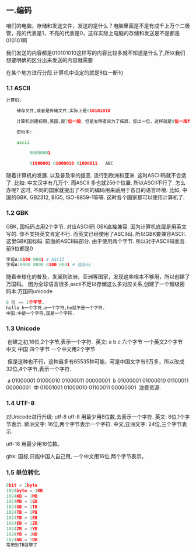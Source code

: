 ## 一.编码

咱们的电脑，存储和发送文件，发送的是什么？电脑里面是不是有成千上万个二极管，亮的代表是1，不亮的代表是0，这样实际上电脑的存储和发送是不是都是010101啊

我们发送的内容都是010101010这样写的内容比较多就不知道是什么了,所以我们想要明确的区分出来发送的内容就需要

在某个地方进行分段.计算机中设定的就是8位一断句

### 1.1 ASCII

```PYTHON
计算机:

    储存文件,或者是传输文件,实际上是010101010

    计算机创建初期,美国,是7位一段，但是发明者说为了拓展，留出一位，这样就是8位一段句。8位有多少种可能 ？256

    密码本:

    ascii

         00000001

         01000001 01000010 01000011   ABC
```

随着计算机的发展. 以及普及率的提高. 流⾏到欧洲和亚洲. 这时ASCII码就不合适了. 比如: 中⽂汉字有几万个. 而ASCII 多也就256个位置. 所以ASCII不行了. 怎么办呢? 这时, 不同的国家就提出了不同的编码用来适用于各自的语言环境. 比如, 中国的GBK, GB2312, BIG5, ISO-8859-1等等. 这时各个国家都可以使用计算机了. 

### 1.2 GBK

GBK, 国标码占用2个字节. 对应ASCII码 GBK直接兼容. 因为计算机底层是用英文写的. 你不支持英文肯定不行. 而英文已经使用了ASCII码. 所以GBK要兼容ASCII. 
这里GBK国标码. 前⾯的ASCII码部分. 由于使⽤两个字节. 所以对于ASCII码⽽言. 前9位都是0

```PYTHON
字母A:0100 0001 # ASCII
字母A:0000 0000 0100 0001 # 国标码
```

随着全球化的普及，发展到欧洲，亚洲等国家，发现这些根本不够用，所以创建了万国码。
因为全球语言很多,ascii不足以存储这么多对应关系,创建了一个超级密码本:万国码unicode

```PYTHON
8 位 == 1个字节.
hello h一个字符,e一个字符,he就不是一个字符.
中国:中是一个字符,国是一个字符.
```

### 1.3 Unicode 

​        创建之初,16位,2个字节,表示一个字符.
​        英文:  a b c  六个字节   一个英文2个字节
​        中文   中国   四个字节  一个中文用2个字节

​	但是这种也不行，这种最多有65535种可能，可是中国文字有9万多，所以改成 32位,4个字节,表示一个字符.

​        a  01000001 01000010 01000011 00000001
​        b  01000001 01000010 01100011 00000001
​        中 01001001 01000010 01100011 00000001
​        浪费资源.

### 1.4 UTF-8

对Unicode进行升级:  utf-8
utf-8 用最少用8位数,去表示一个字符.
    英文:           8位,1个字节表示.
    欧洲文字:       16位,两个字节表示一个字符.
    中文,亚洲文字:   24位,三个字节表示.

utf-16 用最少用16位数。

gbk:
     国标,只能中国人自己用, 一个中文用16位,两个字节表示。

### 1.5 单位转化

```PYTHON
8bit = 1byte
1024byte = 1KB
1024KB = 1MB
1024MB = 1GB
1024GB = 1TB
1024TB = 1PB
1024TB = 1EB
1024EB = 1ZB
1024ZB = 1YB
1024YB = 1NB
1024NB = 1DB
常⽤到TB就够了　
```

